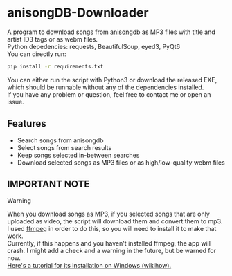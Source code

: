 # anisongDB-Downloader
A program to download songs from [anisongdb](https://anisongdb.com) as MP3 files with title and artist ID3 tags or as webm files.  
Python depedencies: requests, BeautifulSoup, eyed3, PyQt6  
You can directly run:
```Bash
pip install -r requirements.txt
```
You can either run the script with Python3 or download the released EXE, which should be runnable without any of the dependencies installed.  
If you have any problem or question, feel free to contact me or open an issue.

## Features
- Search songs from anisongdb  
- Select songs from search results  
- Keep songs selected in-between searches  
- Download selected songs as MP3 files or as high/low-quality webm files  

## IMPORTANT NOTE
> [!WARNING]  
When you download songs as MP3, if you selected songs that are only uploaded as video, the script will download them and convert them to mp3.  
I used [ffmpeg](https://www.ffmpeg.org/) in order to do this, so you will need to install it to make that work.  
Currently, if this happens and you haven't installed ffmpeg, the app will crash. I might add a check and a warning in the future, but be warned for now.  
[Here's a tutorial for its installation on Windows (wikihow).](https://www.wikihow.com/Install-FFmpeg-on-Windows)  
